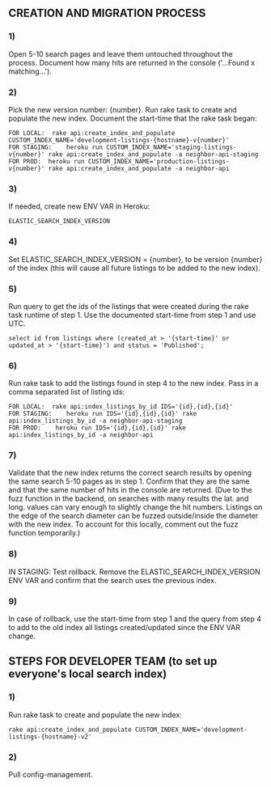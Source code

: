 <!-- TITLE: Creating New Elastic Search Index and Migrating Listings -->

## CREATION AND MIGRATION PROCESS

### 1)

Open 5-10 search pages and leave them untouched throughout the process. Document how many hits are returned in the console ('...Found x matching...').

### 2) 

Pick the new version number: {number}. Run rake task to create and populate the new index. Document the start-time that the rake task began:

	FOR LOCAL:	rake api:create_index_and_populate CUSTOM_INDEX_NAME='development-listings-{hostname}-v{number}'
	FOR STAGING:	heroku run CUSTOM_INDEX_NAME='staging-listings-v{number}' rake api:create_index_and_populate -a neighbor-api-staging
	FOR PROD:  heroku run CUSTOM_INDEX_NAME='production-listings-v{number}' rake api:create_index_and_populate -a neighbor-api

### 3)

If needed, create new ENV VAR in Heroku:

	ELASTIC_SEARCH_INDEX_VERSION

### 4)

Set ELASTIC_SEARCH_INDEX_VERSION = {number}, to be version {number} of the index (this will cause all future listings to be added to the new index).

### 5)

Run query to get the ids of the listings that were created during the rake task runtime of step 1. Use the documented start-time from step 1 and use UTC.

	select id from listings where (created_at > '{start-time}' or updated_at > '{start-time}') and status = 'Published';

### 6)

Run rake task to add the listings found in step 4 to the new index. Pass in a comma separated list of listing ids:

	FOR LOCAL:	rake api:index_listings_by_id IDS='{id},{id},{id}'
	FOR STAGING:	heroku run IDS='{id},{id},{id}' rake api:index_listings_by_id -a neighbor-api-staging
	FOR PROD:	 heroku run IDS='{id},{id},{id}' rake api:index_listings_by_id -a neighbor-api

### 7)

Validate that the new index returns the correct search results by opening the same search 5-10 pages as in step 1. Confirm that they are the same and that the same number of hits in the console are returned. (Due to the fuzz function in the backend, on searches with many results the lat. and long. values can vary enough to slightly change the hit numbers. Listings on the edge of the search diameter can be fuzzed outside/inside the diameter with the new index. To account for this locally, comment out the fuzz function temporarily.)

### 8) 

IN STAGING: Test rollback. Remove the ELASTIC_SEARCH_INDEX_VERSION ENV VAR and confirm that the search uses the previous index.

### 9)

In case of rollback, use the start-time from step 1 and the query from step 4 to add to the old index all listings created/updated since the ENV VAR change.


## STEPS FOR DEVELOPER TEAM (to set up everyone's local search index)


### 1)

Run rake task to create and populate the new index:

	rake api:create_index_and_populate CUSTOM_INDEX_NAME='development-listings-{hostname}-v2'

### 2)

Pull config-management.
